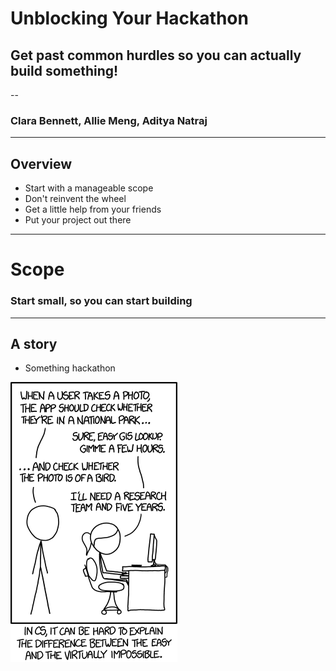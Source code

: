 # Unblocking Your Hackathon
## Get past common hurdles so you can actually build something!

--

### Clara Bennett, Allie Meng, Aditya Natraj

---

## Overview

* Start with a manageable scope
* Don't reinvent the wheel
* Get a little help from your friends
* Put your project out there

---

# Scope
### Start small, so you can start building

---

## A story

* Something hackathon

![right fit](images/xkcd-tasks.png)

